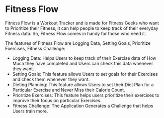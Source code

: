 # Fitness Flow


Fitness Flow is a Workout Tracker and is made for Fitness Geeks who want to Prioritize their Fitness, it can help people to keep track of their everyday Fitness data. So, Fitness Flow comes in handy for those who need it.

The features of Fitness Flow are Logging Data, Setting Goals, Prioritize Exercises, Fitness Challenge:

+ Logging Data: Helps Users to keep track of their Exercise data of How Much they have completed and Users can check this data whenever they want.
+ Setting Goals: This feature allows Users to set goals for their Exercises and check them whenever they want.
+ Dieting Planning: This feature allows Users to set their Diet Plan for a Particular Exercise and Never Miss their Calorie Count.
+ Prioritize Exercises: This feature helps users prioritize their exercises to improve their focus on particular Exercises.
+ Fitness Challenge: The Application Generates a Challenge that helps Users train more.
